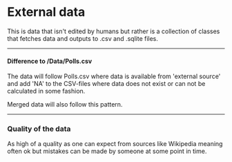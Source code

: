 External data
===

This is data that isn't edited by humans but rather is a collection of classes that fetches data and outputs to .csv and .sqlite files.

---

#### Difference to /Data/Polls.csv
The data will follow Polls.csv where data is available from 'external source' and add 'NA' to the CSV-files where data does not exist or can not be calculated in some fashion.

Merged data will also follow this pattern.

---

### Quality of the data
As high of a quality as one can expect from sources like Wikipedia meaning often ok but mistakes can be made by someone at some point in time.
